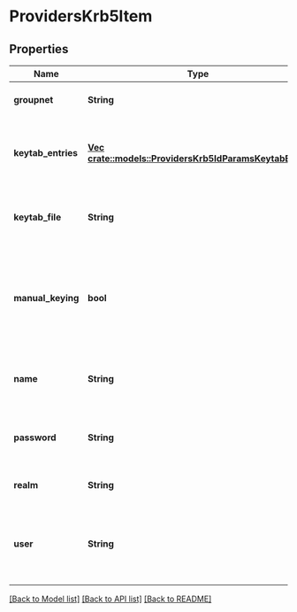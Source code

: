 # ProvidersKrb5Item

## Properties
Name | Type | Description | Notes
------------ | ------------- | ------------- | -------------
**groupnet** | **String** | Groupnet identifier. | [optional] [default to null]
**keytab_entries** | [**Vec <crate::models::ProvidersKrb5IdParamsKeytabEntry>**](ProvidersKrb5IdParamsKeytabEntry.md) | Specifies the key information for the Kerberos SPN. | [optional] [default to null]
**keytab_file** | **String** | Specifies the path to a keytab file to import. | [optional] [default to null]
**manual_keying** | **bool** | If true, keys are managed manually. If false, keys are managed through kadmin. | [optional] [default to null]
**name** | **String** | Specifies the Kerberos provider name. | [optional] [default to null]
**password** | **String** | Specifies the Kerberos provider password. | [optional] [default to null]
**realm** | **String** | Specifies the name of realm. | [default to null]
**user** | **String** | Specifies the name of the user that performs kadmin tasks. | [optional] [default to null]

[[Back to Model list]](../README.md#documentation-for-models) [[Back to API list]](../README.md#documentation-for-api-endpoints) [[Back to README]](../README.md)


